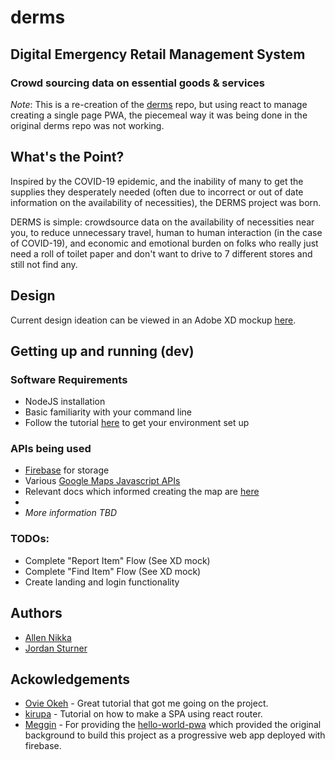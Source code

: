 # derms
## Digital Emergency Retail Management System
### Crowd sourcing data on essential goods & services 

*Note*: This is a re-creation of the [derms](https://github.com/allen-n/derms) repo, but using react to manage creating a single page PWA, the piecemeal way it was being done in the original derms repo was not working.

## What's the Point?
Inspired by the COVID-19 epidemic, and the inability of many to get the supplies they desperately needed (often due to incorrect or out of date information on the availability of necessities), the DERMS project was born. 

DERMS is simple: crowdsource data on the availability of necessities near you, to reduce unnecessary travel, human to human interaction (in the case of COVID-19), and economic and emotional burden on folks who really just need a roll of toilet paper and don't want to drive to 7 different stores and still not find any.

## Design
Current design ideation can be viewed in an Adobe XD mockup [here](https://xd.adobe.com/view/5fc74a76-c837-4345-556d-c09233da8e89-29f6/screen/1233f928-9484-427a-a71a-552731ff70b8/Main-Page).

## Getting up and running (dev)

### Software Requirements
* NodeJS installation
* Basic familiarity with your command line
* Follow the tutorial [here](https://medium.com/dev-channel/learn-how-to-build-a-pwa-in-under-5-minutes-c860ad406ed) to get your environment set up 

### APIs being used
* [Firebase](https://firebase.google.com/docs/web/setup) for storage
* Various [Google Maps Javascript APIs](https://developers.google.com/maps/documentation/javascript/tutorial) 
* Relevant docs which informed creating the map are [here](https://developers.google.com/maps/documentation/javascript/firebase#creating-a-basic-map)
* 
* *More information TBD*

### TODOs:
* Complete "Report Item" Flow (See XD mock)
* Complete "Find Item" Flow (See XD mock)
* Create landing and login functionality

## Authors

* [Allen Nikka](https://github.com/allen-n)
* [Jordan Sturner](https://www.behance.net/jordansturner)

## Ackowledgements
* [Ovie Okeh](https://blog.logrocket.com/creating-a-lists-pwa-with-react-and-firebase/) - Great tutorial that got me going on the project.
* [kirupa](https://www.kirupa.com/react/creating_single_page_app_react_using_react_router.htm) - Tutorial on how to make a SPA using react router.
* [Meggin](https://github.com/Meggin) - For providing the [hello-world-pwa](https://github.com/Meggin/hello-world-pwa/commits?author=Meggin) which provided the original background to build this project as a progressive web app deployed with firebase.